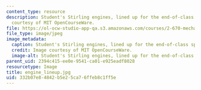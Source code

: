```yaml
---
content_type: resource
description: Student's Stirling engines, lined up for the end-of-class spinoff. Image
  courtesy of MIT OpenCourseWare.
file: https://ol-ocw-studio-app-qa.s3.amazonaws.com/courses/2-670-mechanical-engineering-tools-january-iap-2004/332b07e84842b5e25ca76ffeb8c1ff5e_engine_lineup.jpg
file_type: image/jpeg
image_metadata:
  caption: Student's Stirling engines, lined up for the end-of-class spinoff.
  credit: Image courtesy of MIT OpenCourseWare.
  image-alt: Student's Stirling engines, lined up for the end-of-class spinoff.
parent_uid: 2394c415-ee0e-9541-ca01-e925eadf8028
resourcetype: Image
title: engine_lineup.jpg
uid: 332b07e8-4842-b5e2-5ca7-6ffeb8c1ff5e
---
```

